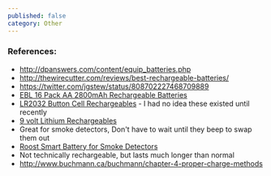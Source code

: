 ```yaml
---
published: false
category: Other
---
```


### References:
- http://dpanswers.com/content/equip_batteries.php
- http://thewirecutter.com/reviews/best-rechargeable-batteries/
- https://twitter.com/jgstew/status/808702227468709889
- [EBL 16 Pack AA 2800mAh Rechargeable Batteries](https://www.amazon.com/dp/B00DNPT1AO/ref=as_li_ss_tl?ie=UTF8&linkCode=ll1&tag=jg09-20&linkId=fd30acf0d27437d6b357aa8d5c1738b0)
- [LR2032 Button Cell Rechargeables](https://www.amazon.com/Zackees-Rechargeable-Charger-Batteries-batteries/dp/B01BA1CLN6/ref=as_li_ss_tl?ie=UTF8&linkCode=ll1&tag=jg09-20&linkId=7631c86f72ef7aec30010c999447b62b) - I had no idea these existed until recently
- [9 volt Lithium Rechargeables](https://www.amazon.com/EBL-Self-Discharge-Lithium-ion-Rechargeable-Batteries/dp/B00EQ3U2AA/ref=as_li_ss_tl?ie=UTF8&linkCode=ll1&tag=jg09-20&linkId=ebb3a8c28d6acefec778027158f93741)
 - Great for smoke detectors, Don't have to wait until they beep to swap them out
- [Roost Smart Battery for Smoke Detectors](https://www.amazon.com/Smart-Battery-Carbon-Monoxide-Alarms/dp/B00ZWQHVP4/ref=as_li_ss_tl?th=1&linkCode=ll1&tag=jg09-20&linkId=d015d737ae2f289b52bd1ba8b30c7d21)
 - Not technically rechargeable, but lasts much longer than normal
- http://www.buchmann.ca/buchmann/chapter-4-proper-charge-methods
